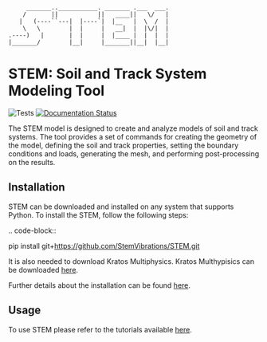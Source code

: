 ```
     _______..___________. _______ .___  ___.
    /       ||           ||   ____||   \/   |
   |   (----``---|  |----`|  |__   |  \  /  |
    \   \        |  |     |   __|  |  |\/|  |
.----)   |       |  |     |  |____ |  |  |  |
|_______/        |__|     |_______||__|  |__|

```

# STEM: Soil and Track System Modeling Tool

![Tests](https://github.com/StemVibrations/STEM/actions/workflows/tests.yml/badge.svg)
[![Documentation Status](https://readthedocs.org/projects/stemvibrations/badge/?version=latest)](https://stemvibrations.readthedocs.io/badge=latest)

The STEM model is designed to create and analyze models of soil and track systems.
The tool provides a set of commands for creating the geometry of the model, defining the soil and track properties, setting the boundary conditions and loads, generating the mesh, and performing post-processing on the results.

## Installation

STEM can be downloaded and installed on any system that supports Python.
To install the STEM, follow the following steps:

.. code-block::

   pip install git+https://github.com/StemVibrations/STEM.git

It is also needed to download Kratos Multiphysics. Kratos Multhypisics can be downloaded [here]().

Further details about the installation can be found [here](https://stemvibrations.readthedocs.io/).

## Usage

To use STEM please refer to the tutorials available [here](https://stemvibrations.readthedocs.io/).
